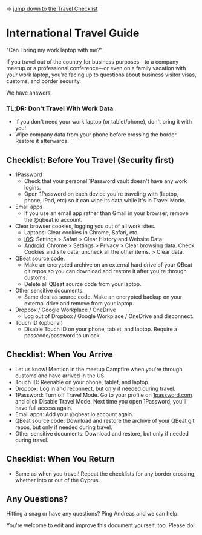 → [jump down to the Travel Checklist](#checklist-before-you-travel)

# International Travel Guide

"Can I bring my work laptop with me?"

If you travel out of the country for business purposes—to a company meetup or a professional conference—or even on a family vacation with your work laptop, you're facing up to questions about business visitor visas, customs, and border security.

We have answers!

### TL;DR: Don't Travel With Work Data

* If you don't need your work laptop (or tablet/phone), don't bring it with you!
* Wipe company data from your phone before crossing the border. Restore it afterwards.

## Checklist: Before You Travel (Security first)

* 1Password
  * Check that your personal 1Password vault doesn't have any work logins.
  * Open 1Password on each device you're traveling with (laptop, phone, iPad, etc) so it can wipe its data while it's in Travel Mode.
* Email apps
  * If you use an email app rather than Gmail in your browser, remove the @qbeat.io account.
* Clear browser cookies, logging you out of all work sites.
  * Laptops: Clear cookies in Chrome, Safari, etc.
  * [iOS](https://support.apple.com/en-us/HT201265): Settings > Safari > Clear History and Website Data
  * [Android](https://support.google.com/chrome/answer/95647?co=GENIE.Platform%3DAndroid&hl=en): Chrome > Settings > Privacy > Clear browsing data. Check Cookies and site data; uncheck all the other items. > Clear data.
* QBeat source code.
  * Make an encrypted archive on an external hard drive of your QBeat git repos so you can download and restore it after you're through customs.
  * Delete all QBeat source code from your laptop.
* Other sensitive documents.
  * Same deal as source code. Make an encrypted backup on your external drive and remove from your laptop.
* Dropbox / Google Workplace / OneDrive
  * Log out of Dropbox / Google Workplace / OneDrive and disconnect.
* Touch ID (optional)
  * Disable Touch ID on your phone, tablet, and laptop. Require a passcode/password to unlock.

## Checklist: When You Arrive

* Let us know! Mention in the meetup Campfire when you're through customs and have arrived in the US.
* Touch ID: Reenable on your phone, tablet, and laptop.
* Dropbox: Log in and reconnect, but only if needed during travel.
* 1Password: Turn off Travel Mode. Go to your profile on [1password.com]() and click Disable Travel Mode. Next time you open 1Password, you'll have full access again.
* Email apps: Add your @qbeat.io account again.
* QBeat source code: Download and restore the archive of your QBeat git repos, but only if needed during travel.
* Other sensitive documents: Download and restore, but only if needed during travel.

## Checklist: When You Return

* Same as when you travel! Repeat the checklists for any border crossing, whether into or out of the Cyprus.

## Any Questions?

Hitting a snag or have any questions? Ping Andreas and we can help.

You're welcome to edit and improve this document yourself, too. Please do!
